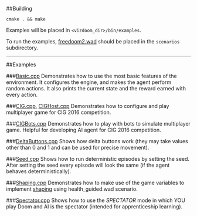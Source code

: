##Building
```
cmake . && make
```

Examples will be placed in ``<vizdoom_dir>/bin/examples``.

To run the examples, [freedoom2.wad]( https://freedoom.github.io/download.html) should be placed in the ``scenarios`` subdirectory.

---
##Examples

###[Basic.cpp](https://github.com/Marqt/ViZDoom/blob/master/examples/c++/Basic.cpp)
Demonstrates how to use the most basic features of the environment. It configures the engine, and makes the agent perform random actions. It also prints the current state and the reward earned with every action.

###[CIG.cpp](https://github.com/Marqt/ViZDoom/blob/master/examples/c++/CIG.cpp), [CIGHost.cpp](https://github.com/Marqt/ViZDoom/blob/master/examples/c++/CIGHost.cpp)
Demonstrates how to configure and play multiplayer game for CIG 2016 competition.

###[CIGBots.cpp](https://github.com/Marqt/ViZDoom/blob/master/examples/c++/CIGBots.cpp)
Demonstrates how to play with bots to simulate multiplayer game. Helpful for developing AI agent for CIG 2016 competition.

###[DeltaButtons.cpp](https://github.com/Marqt/ViZDoom/blob/master/examples/c++/DeltaButtons.cpp)
Shows how delta buttons work (they may take values other than 0 and 1 and can be used for precise movement).

###[Seed.cpp](https://github.com/Marqt/ViZDoom/blob/master/examples/c++/Seed.cpp)
Shows how to run deterministic episodes by setting the seed. After setting the seed every episode will look the same (if the agent behaves deterministically).

###[Shaping.cpp](https://github.com/Marqt/ViZDoom/blob/master/examples/c++/Shaping.cpp)
Demonstrates how to make use of the game variables to implement [shaping](https://en.wikipedia.org/wiki/Shaping_(psychology)) using health_guided.wad scenario.

###[Spectator.cpp](https://github.com/Marqt/ViZDoom/blob/master/examples/c++/Spectator.cpp)
Shows how to use the *SPECTATOR* mode in which YOU play Doom and AI is the spectator (intended for apprenticeship learning).
